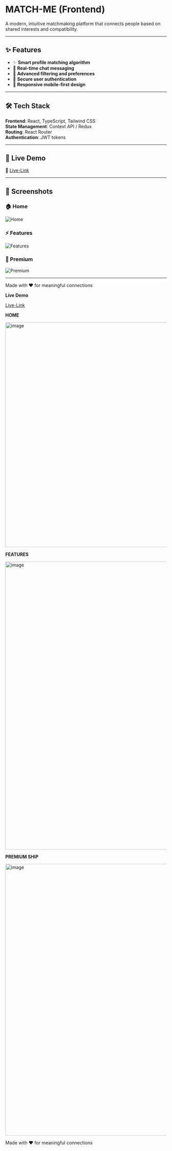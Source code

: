 # MATCH-ME (Frontend)  

A modern, intuitive matchmaking platform that connects people based on shared interests and compatibility.  

---

## ✨ Features  

- ✨ **Smart profile matching algorithm**  
- 💬 **Real-time chat messaging**  
- 🎯 **Advanced filtering and preferences**  
- 🔐 **Secure user authentication**  
- 📱 **Responsive mobile-first design**  

---

## 🛠 Tech Stack  

**Frontend**: React, TypeScript, Tailwind CSS  
**State Management**: Context API / Redux  
**Routing**: React Router  
**Authentication**: JWT tokens  

---

## 🚀 Live Demo  

🔗 [Live-Link](https://matchme-seven.vercel.app/)  

---

## 📸 Screenshots  

### 🏠 Home  
![Home](image-link-here)  

### ⚡ Features  
![Features](image-link-here)  

### 💎 Premium  
![Premium](image-link-here)  

---

Made with ❤️ for meaningful connections  


**Live Demo**

[Live-Link](https://matchme-seven.vercel.app/)

**HOME**

<img width="1905" height="702" alt="image" src="https://github.com/user-attachments/assets/f61a491f-8c20-4024-9c66-1d32ad6fa689" />

**FEATURES**

<img width="1919" height="899" alt="image" src="https://github.com/user-attachments/assets/d39c53d5-114b-408d-9a5f-7315581873db" />

**PREMIUM SHIP**

<img width="1914" height="848" alt="image" src="https://github.com/user-attachments/assets/93662f50-edd2-4c02-bb2f-faac0c97ef3a" />

Made with ❤️ for meaningful connections
